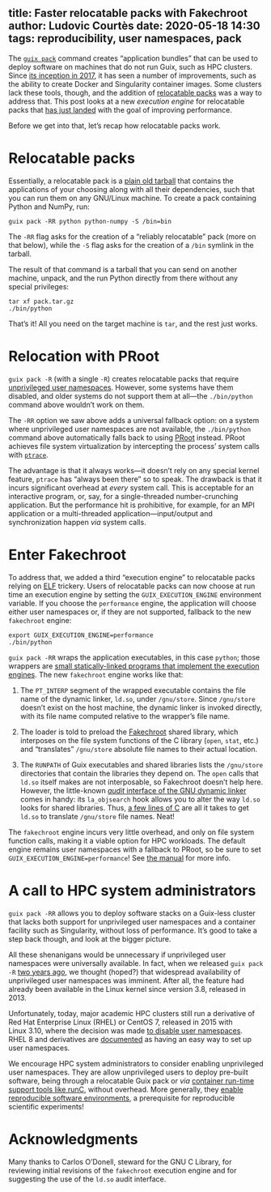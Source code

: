 title: Faster relocatable packs with Fakechroot
author: Ludovic Courtès
date: 2020-05-18 14:30
tags: reproducibility, user namespaces, pack
---

The [`guix
pack`](https://guix.gnu.org/manual/en/html_node/Invoking-guix-pack.html)
command creates “application bundles” that can be used to deploy
software on machines that do not run Guix, such as HPC clusters.  Since
[its inception in
2017](https://guix.gnu.org/blog/2017/creating-bundles-with-guix-pack/),
it has seen a number of improvements, such as the ability to create
Docker and Singularity container images.  Some clusters lack these
tools, though, and the addition of [relocatable
packs](https://guix.gnu.org/blog/2018/tarballs-the-ultimate-container-image-format/)
was a way to address that.  This post looks at a new _execution engine_
for relocatable packs that [has just
landed](https://issues.guix.gnu.org/41189) with the goal of improving
performance.

Before we get into that, let’s recap how relocatable packs work.

# Relocatable packs

Essentially, a relocatable pack is a [plain old
tarball](https://guix.gnu.org/blog/2018/tarballs-the-ultimate-container-image-format/)
that contains the applications of your choosing along with all their
dependencies, such that you can run them on any GNU/Linux machine.  To
create a pack containing Python and NumPy, run:

```
guix pack -RR python python-numpy -S /bin=bin
```

The `-RR` flag asks for the creation of a “reliably relocatable” pack
(more on that below), while the `-S` flag asks for the creation of a
`/bin` symlink in the tarball.

The result of that command is a tarball that you can send on another
machine, unpack, and the run Python directly from there without any
special privileges:

```
tar xf pack.tar.gz
./bin/python
```

That’s it!  All you need on the target machine is `tar`, and the rest
just works.

# Relocation with PRoot

`guix pack -R` (with a single `-R`) creates relocatable packs that
require [unprivileged user
namespaces](http://man7.org/linux/man-pages/man7/user_namespaces.7.html).
However, some systems have them disabled, and older systems do not
support them at all—the `./bin/python` command above wouldn’t work on
them.

The `-RR` option we saw above adds a universal fallback option: on a
system where unprivileged user namespaces are not available, the
`./bin/python` command above automatically falls back to using
[PRoot](https://hpc.guix.info/package/proot) instead.  PRoot achieves
file system virtualization by intercepting the process’ system calls
with [`ptrace`](https://linux.die.net/man/2/ptrace).

The advantage is that it always works—it doesn’t rely on any special
kernel feature, `ptrace` has “always been there” so to speak.  The
drawback is that it incurs significant overhead at _every_ system call.
This is acceptable for an interactive program, or, say, for a
single-threaded number-crunching application.  But the performance hit
is prohibitive, for example, for an MPI application or a multi-threaded
application—input/output and synchronization happen _via_ system calls.

# Enter Fakechroot

To address that, we added a third “execution engine” to relocatable
packs relying on
[ELF](https://en.wikipedia.org/wiki/Executable_and_Linkable_Format)
trickery.  Users of relocatable packs can now choose at run time an
execution engine by setting the `GUIX_EXECUTION_ENGINE` environment
variable.  If you choose the `performance` engine, the application will
choose either user namespaces or, if they are not supported, fallback to
the new `fakechroot` engine:

```
export GUIX_EXECUTION_ENGINE=performance
./bin/python
```

`guix pack -RR` wraps the application executables, in this case
`python`; those wrappers are [small statically-linked programs that
implement the execution
engines](https://git.savannah.gnu.org/cgit/guix.git/tree/gnu/packages/aux-files/run-in-namespace.c).
The new `fakechroot` engine works like that:

  1. The `PT_INTERP` segment of the wrapped executable contains the file
     name of the dynamic linker, `ld.so`, under `/gnu/store`.  Since
     `/gnu/store` doesn’t exist on the host machine, the dynamic linker
     is invoked directly, with its file name computed relative to the
     wrapper’s file name.

  2. The loader is told to preload the
     [Fakechroot](https://hpc.guix.info/package/fakechroot) shared
     library, which interposes on the file system functions of the C
     library (`open`, `stat`, etc.) and “translates” `/gnu/store`
     absolute file names to their actual location.

  3. The `RUNPATH` of Guix executables and shared libraries lists the
     `/gnu/store` directories that contain the libraries they depend on.
     The `open` calls that `ld.so` itself makes are not interposable, so
     Fakechroot doesn’t help here.  However, the little-known [_audit_
     interface of the GNU dynamic
     linker](https://linux.die.net/man/7/rtld-audit) comes in handy: its
     `la_objsearch` hook allows you to alter the way `ld.so` looks for
     shared libraries.  Thus, [a few lines of
     C](https://git.savannah.gnu.org/cgit/guix.git/tree/gnu/packages/aux-files/pack-audit.c)
     are all it takes to get `ld.so` to translate `/gnu/store` file
     names.  Neat!

The `fakechroot` engine incurs very little overhead, and only on file
system function calls, making it a viable option for HPC workloads.  The
default engine remains user namespaces with a fallback to PRoot, so be
sure to set `GUIX_EXECUTION_ENGINE=performance`!  See [the
manual](https://guix.gnu.org/manual/devel/en/html_node/Invoking-guix-pack.html)
for more info.

# A call to HPC system administrators

`guix pack -RR` allows you to deploy software stacks on a Guix-less
cluster that lacks both support for unprivileged user namespaces and a
container facility such as Singularity, without loss of performance.
It’s good to take a step back though, and look at the bigger picture.

All these shenanigans would be unnecessary if unprivileged user
namespaces were universally available.  In fact, when we released `guix
pack -R` [two years
ago](https://guix.gnu.org/blog/2018/tarballs-the-ultimate-container-image-format/),
we thought (hoped?) that widespread availability of unprivileged user
namespaces was imminent.  After all, the feature had already been
available in the Linux kernel since version 3.8, released in 2013.

Unfortunately, today, major academic HPC clusters still run a derivative
of Red Hat Enterprise Linux (RHEL) or CentOS 7, released in 2015 with
Linux 3.10, where the decision was made [to disable user
namespaces](https://www.redhat.com/en/blog/whats-next-containers-user-namespaces).
RHEL 8 and derivatives are
[documented](https://access.redhat.com/documentation/en-us/red_hat_enterprise_linux/8/html-single/building_running_and_managing_containers/index#set_up_for_rootless_containers)
as having an easy way to set up user namespaces.

We encourage HPC system administrators to consider enabling unprivileged
user namespaces.  They are allow unprivileged users to deploy pre-built
software, being through a relocatable Guix pack or _via_ [container
run-time support tools like
runC](https://github.com/opencontainers/runc/commit/d2f49696b09a60f5ab60f7db8259c52a2a2cdbed),
without overhead.  More generally, they [enable reproducible software
environments](https://hpc.guix.info/blog/2017/09/reproducibility-and-root-privileges/),
a prerequisite for reproducible scientific experiments!

# Acknowledgments

Many thanks to Carlos O’Donell, steward for the GNU C Library, for
reviewing initial revisions of the `fakechroot` execution engine and for
suggesting the use of the `ld.so` audit interface.

